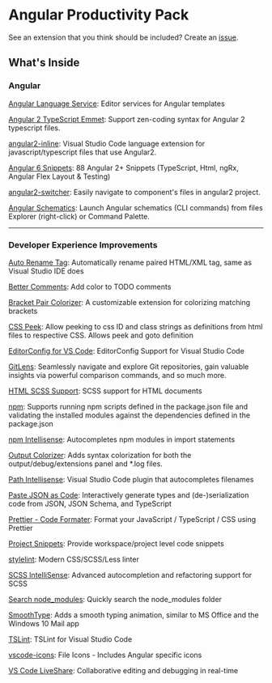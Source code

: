 # Angular Productivity Pack

See an extension that you think should be included? Create an [issue](https://github.com/devboosts/angular-productivity-pack/issues).

## What's Inside

### Angular
[Angular Language Service](https://marketplace.visualstudio.com/items?itemName=Angular.ng-template): Editor services for Angular templates

[Angular 2 TypeScript Emmet](https://marketplace.visualstudio.com/items?itemName=jakethashi.vscode-angular2-emmet): Support zen-coding syntax for Angular 2 typescript files.

[angular2-inline](https://marketplace.visualstudio.com/items?itemName=natewallace.angular2-inline): Visual Studio Code language extension for javascript/typescript files that use Angular2.

[Angular 6 Snippets](https://marketplace.visualstudio.com/items?itemName=Mikael.Angular-BeastCode): 88 Angular 2+ Snippets (TypeScript, Html, ngRx, Angular Flex Layout & Testing)

[angular2-switcher](https://marketplace.visualstudio.com/items?itemName=infinity1207.angular2-switcher): Easily navigate to component's files in angular2 project.

[Angular Schematics](https://marketplace.visualstudio.com/items?itemName=cyrilletuzi.angular-schematics): Launch Angular schematics (CLI commands) from files Explorer (right-click) or Command Palette.

---
### Developer Experience Improvements

[Auto Rename Tag](https://marketplace.visualstudio.com/items?itemName=formulahendry.auto-rename-tag): Automatically rename paired HTML/XML tag, same as Visual Studio IDE does

[Better Comments](https://marketplace.visualstudio.com/items?itemName=aaron-bond.better-comments): Add color to TODO comments

[Bracket Pair Colorizer](https://marketplace.visualstudio.com/items?itemName=CoenraadS.bracket-pair-colorizer): A customizable extension for colorizing matching brackets

[CSS Peek](https://marketplace.visualstudio.com/items?itemName=pranaygp.vscode-css-peek): Allow peeking to css ID and class strings as definitions from html files to respective CSS. Allows peek and goto definition

[EditorConfig for VS Code](https://marketplace.visualstudio.com/items?itemName=EditorConfig.EditorConfig): EditorConfig Support for Visual Studio Code

[GitLens](https://marketplace.visualstudio.com/items?itemName=eamodio.gitlens): Seamlessly navigate and explore Git repositories, gain valuable insights via powerful comparison commands, and so much more.

[HTML SCSS Support](https://marketplace.visualstudio.com/items?itemName=P-de-Jong.vscode-html-scss): SCSS support for HTML documents

[npm](https://marketplace.visualstudio.com/items?itemName=eg2.vscode-npm-script): Supports running npm scripts defined in the package.json file and validating the installed modules against the dependencies defined in the package.json

[npm Intellisense](https://marketplace.visualstudio.com/items?itemName=christian-kohler.npm-intellisense): Autocompletes npm modules in import statements

[Output Colorizer](https://marketplace.visualstudio.com/items?itemName=IBM.output-colorizer): Adds syntax colorization for both the output/debug/extensions panel and *.log files.

[Path Intellisense](https://marketplace.visualstudio.com/items?itemName=christian-kohler.path-intellisense): Visual Studio Code plugin that autocompletes filenames

[Paste JSON as Code](https://marketplace.visualstudio.com/items?itemName=quicktype.quicktype): Interactively generate types and (de-)serialization code from JSON, JSON Schema, and TypeScript

[Prettier - Code Formater](https://marketplace.visualstudio.com/items?itemName=esbenp.prettier-vscode): Format your JavaScript / TypeScript / CSS using Prettier

[Project Snippets](https://marketplace.visualstudio.com/items?itemName=rebornix.project-snippets): Provide workspace/project level code snippets

[stylelint](https://marketplace.visualstudio.com/items?itemName=stylelint.vscode-stylelint): Modern CSS/SCSS/Less linter

[SCSS IntelliSense](https://marketplace.visualstudio.com/items?itemName=mrmlnc.vscode-scss): Advanced autocompletion and refactoring support for SCSS

[Search node_modules](https://marketplace.visualstudio.com/items?itemName=jasonnutter.search-node-modules): Quickly search the node_modules folder

[SmoothType](https://marketplace.visualstudio.com/items?itemName=spikespaz.vscode-smoothtype): Adds a smooth typing animation, similar to MS Office and the Windows 10 Mail app

[TSLint](https://marketplace.visualstudio.com/items?itemName=ms-vscode.vscode-typescript-tslint-plugin): TSLint for Visual Studio Code

[vscode-icons](https://marketplace.visualstudio.com/items?itemName=robertohuertasm.vscode-icons): File Icons - Includes Angular specific icons

[VS Code LiveShare](https://marketplace.visualstudio.com/items?itemName=MS-vsliveshare.vsliveshare): Collaborative editing and debugging in real-time